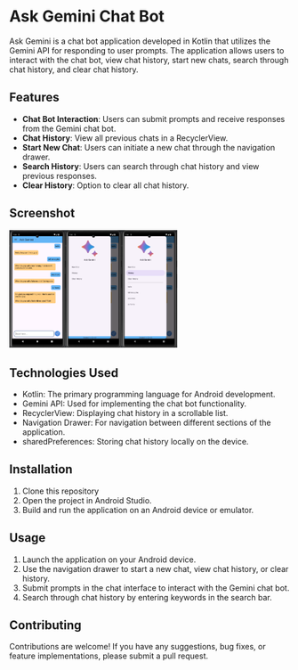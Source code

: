 # Ask Gemini Chat Bot

Ask Gemini is a chat bot application developed in Kotlin that utilizes the Gemini API for responding to user prompts. 
The application allows users to interact with the chat bot, view chat history, start new chats, search through chat history, and clear chat history.

## Features

- **Chat Bot Interaction**: Users can submit prompts and receive responses from the Gemini chat bot.
- **Chat History**: View all previous chats in a RecyclerView.
- **Start New Chat**: Users can initiate a new chat through the navigation drawer.
- **Search History**: Users can search through chat history and view previous responses.
- **Clear History**: Option to clear all chat history.

## Screenshot
<img  align="left" src="main.png" width="20%" height="20%">
<img  align="left" src="navigation_drawer.png" width="20%" height="20%">
<img  src="navigation_histories.png" width="20%" height="20%">

## Technologies Used

- Kotlin: The primary programming language for Android development.
- Gemini API: Used for implementing the chat bot functionality.
- RecyclerView: Displaying chat history in a scrollable list.
- Navigation Drawer: For navigation between different sections of the application.
- sharedPreferences: Storing chat history locally on the device.

## Installation

1. Clone this repository
2. Open the project in Android Studio.
3. Build and run the application on an Android device or emulator.

## Usage

1. Launch the application on your Android device.
2. Use the navigation drawer to start a new chat, view chat history, or clear history.
3. Submit prompts in the chat interface to interact with the Gemini chat bot.
4. Search through chat history by entering keywords in the search bar.

## Contributing

Contributions are welcome! If you have any suggestions, bug fixes, or feature implementations, please submit a pull request.
